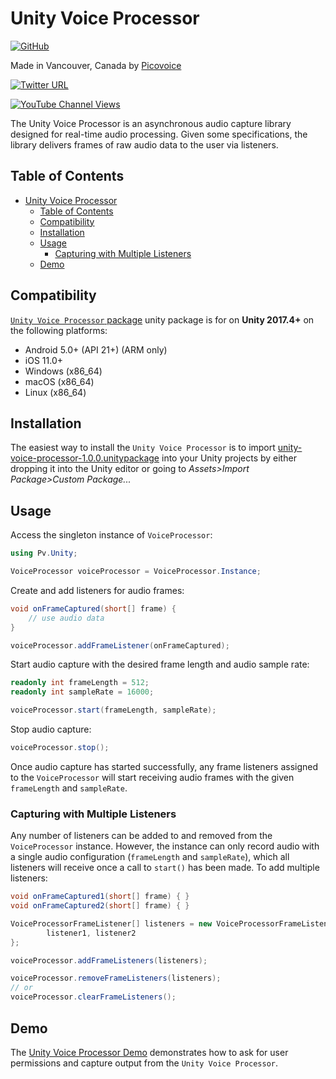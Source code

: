 # Unity Voice Processor

[![GitHub](https://img.shields.io/github/license/Picovoice/unity-voice-processor)](https://github.com/Picovoice/unity-voice-processor/)

Made in Vancouver, Canada by [Picovoice](https://picovoice.ai)

<!-- markdown-link-check-disable -->
[![Twitter URL](https://img.shields.io/twitter/url?label=%40AiPicovoice&style=social&url=https%3A%2F%2Ftwitter.com%2FAiPicovoice)](https://twitter.com/AiPicovoice)
<!-- markdown-link-check-enable -->
[![YouTube Channel Views](https://img.shields.io/youtube/channel/views/UCAdi9sTCXLosG1XeqDwLx7w?label=YouTube&style=social)](https://www.youtube.com/channel/UCAdi9sTCXLosG1XeqDwLx7w)

The Unity Voice Processor is an asynchronous audio capture library designed for real-time audio
processing. Given some specifications, the library delivers frames of raw audio data to the user via
listeners.

## Table of Contents

- [Unity Voice Processor](#unity-voice-processor)
    - [Table of Contents](#table-of-contents)
    - [Compatibility](#compatibility)
    - [Installation](#installation)
    - [Usage](#usage)
        - [Capturing with Multiple Listeners](#capturing-with-multiple-listeners)
    - [Demo](#demo)

## Compatibility

[`Unity Voice Processor` package](./unity-voice-processor-1.0.0.unitypackage) unity package is for on **Unity 2017.4+** on the following platforms:

- Android 5.0+ (API 21+) (ARM only)
- iOS 11.0+
- Windows (x86_64)
- macOS (x86_64)
- Linux (x86_64)

## Installation

The easiest way to install the `Unity Voice Processor` is to import [unity-voice-processor-1.0.0.unitypackage](./unity-voice-processor-1.0.0.unitypackage) into your Unity projects by either dropping it into the Unity editor or going to _Assets>Import Package>Custom Package..._

## Usage

Access the singleton instance of `VoiceProcessor`:

```csharp
using Pv.Unity;

VoiceProcessor voiceProcessor = VoiceProcessor.Instance;
```

Create and add listeners for audio frames:

```csharp
void onFrameCaptured(short[] frame) {
    // use audio data
}

voiceProcessor.addFrameListener(onFrameCaptured);
```

Start audio capture with the desired frame length and audio sample rate:

```csharp
readonly int frameLength = 512;
readonly int sampleRate = 16000;

voiceProcessor.start(frameLength, sampleRate);
```

Stop audio capture:
```csharp
voiceProcessor.stop();
```

Once audio capture has started successfully, any frame listeners assigned to the `VoiceProcessor`
will start receiving audio frames with the given `frameLength` and `sampleRate`.

### Capturing with Multiple Listeners

Any number of listeners can be added to and removed from the `VoiceProcessor` instance. However,
the instance can only record audio with a single audio configuration (`frameLength` and `sampleRate`),
which all listeners will receive once a call to `start()` has been made. To add multiple listeners:
```csharp
void onFrameCaptured1(short[] frame) { }
void onFrameCaptured2(short[] frame) { }

VoiceProcessorFrameListener[] listeners = new VoiceProcessorFrameListener[] {
        listener1, listener2 
};

voiceProcessor.addFrameListeners(listeners);

voiceProcessor.removeFrameListeners(listeners);
// or
voiceProcessor.clearFrameListeners();
```

## Demo

The [Unity Voice Processor Demo](./Assets/UnityVoiceProcessor/Demo/) demonstrates how to ask for user permissions and capture output from
the `Unity Voice Processor`.
